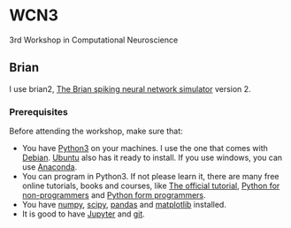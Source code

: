# WCN3
3rd Workshop in Computational Neuroscience

## Brian
I use brian2, [The Brian spiking neural network simulator](http://briansimulator.org/) version 2.
### Prerequisites
Before attending the workshop, make sure that:
* You have [Python3](https://www.python.org/) on your machines. I use the one that comes with [Debian](https://www.debian.org/). 
[Ubuntu](http://www.ubuntu.com/) also has it ready to install. 
If you use windows, you can use [Anaconda](https://www.continuum.io/why-anaconda).
* You can program in Python3. 
If not please learn it, there are many free online tutorials, books and courses, 
like [The official tutorial](https://docs.python.org/3/tutorial/), 
[Python for non-programmers](https://wiki.python.org/moin/BeginnersGuide/NonProgrammers)
and [Python form programmers](https://wiki.python.org/moin/BeginnersGuide/Programmers). 
* You have [numpy](http://www.numpy.org/), 
[scipy](https://www.scipy.org/), 
[pandas](http://pandas.pydata.org/) and 
[matplotlib](http://matplotlib.org/) installed. 
* It is good to have [Jupyter](http://jupyter.org/) and [git](https://git-scm.com/). 
